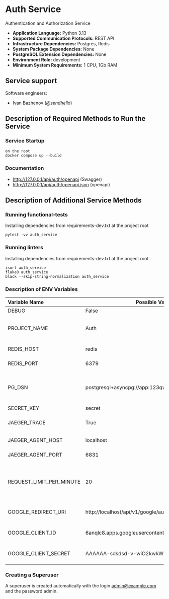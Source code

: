 # Auth Service

Authentication and Authorization Service

* **Application Language:** Python 3.13
* **Supported Communication Protocols:** REST API
* **Infrastructure Dependencies:** Postgres, Redis
* **System Package Dependencies:** None
* **PostgreSQL Extension Dependencies:** None
* **Environment Role:** development
* **Minimum System Requirements:** 1 CPU, 1Gb RAM

## Service support

Software engineers:

* Ivan Bazhenov (*[@sendhello](https://github.com/sendhello)*)

## Description of Required Methods to Run the Service

### Service Startup
```commandline
on the root
docker compose up --build
```

### Documentation
* http://127.0.0.1/api/auth/openapi (Swagger)
* http://127.0.0.1/api/auth/openapi.json (openapi)

## Description of Additional Service Methods

### Running functional-tests
Installing dependencies from requirements-dev.txt at the project root

```commandline
pytest -vv auth_service
```

### Running linters
Installing dependencies from requirements-dev.txt at the project root

```commandline
isort auth_service
flake8 auth_service
black --skip-string-normalization auth_service
```

### Description of ENV Variables

| Variable Name            | Possible Value                                      | Description                                                             |
|:-------------------------|-----------------------------------------------------|:------------------------------------------------------------------------|
| DEBUG                    | False                                               | Debug mode                                                              |
| PROJECT_NAME             | Auth                                                | Name of the service (displayed in Swagger)                              |
| REDIS_HOST               | redis                                               | Redis server hostname                                                   |
| REDIS_PORT               | 6379                                                | Redis server port                                                       |
| PG_DSN                   | postgresql+asyncpg://app:123qwe@localhost:5433/auth | PostgreSQL database DSN (Data Source Name)                              |
| SECRET_KEY               | secret                                              | Secret key                                                              |
| JAEGER_TRACE             | True                                                | Enable Jaeger tracing                                                   |
| JAEGER_AGENT_HOST        | localhost                                           | Jaeger agent host                                                       |
| JAEGER_AGENT_PORT        | 6831                                                | Jaeger agent port                                                       |
| REQUEST_LIMIT_PER_MINUTE | 20                                                  | Request rate limit (per minute). If set to 0, rate limiting is disabled |
| GOOGLE_REDIRECT_URI      | http://localhost/api/v1/google/auth_return          | Google authentication redirect URI                                      |
| GOOGLE_CLIENT_ID         | 6anqlc8.apps.googleusercontent.com                  | Google authentication client ID                                         |
| GOOGLE_CLIENT_SECRET     | AAAAAA-sdsdsd-v-wiO2kwkWVIQ9JmsS62Y                 | Google authentication client secret                                     |

### Creating a Superuser
A superuser is created automatically with the login admin@example.com and the password admin.
